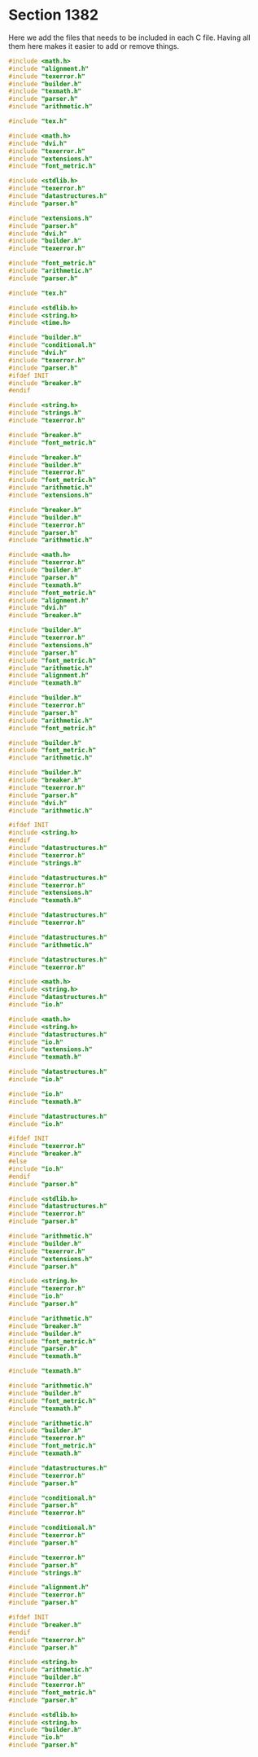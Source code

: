 # Section 1382

Here we add the files that needs to be included in each C file.
Having all them here makes it easier to add or remove things.

```c << Start file |alignment.c| >>=
#include <math.h>
#include "alignment.h"
#include "texerror.h"
#include "builder.h"
#include "texmath.h"
#include "parser.h"
#include "arithmetic.h"
```

```c << Start file |arithmetic.c| >>=
#include "tex.h"
```

```c << Start file |dvi.c| >>=
#include <math.h>
#include "dvi.h"
#include "texerror.h"
#include "extensions.h"
#include "font_metric.h"
```

```c << Start file |error.c| >>=
#include <stdlib.h>
#include "texerror.h"
#include "datastructures.h"
#include "parser.h"
```

```c << Start file |extensions.c| >>=
#include "extensions.h"
#include "parser.h"
#include "dvi.h"
#include "builder.h"
#include "texerror.h"
```

```c << Start file |font_metric.c| >>=
#include "font_metric.h"
#include "arithmetic.h"
#include "parser.h"
```

```c << Start file |global.c| >>=
#include "tex.h"
```

```c << Start file |init_cleanup.c| >>=
#include <stdlib.h>
#include <string.h>
#include <time.h>

#include "builder.h"
#include "conditional.h"
#include "dvi.h"
#include "texerror.h"
#include "parser.h"
#ifdef INIT
#include "breaker.h"
#endif
```

```c << Start file |strings.c| >>=
#include <string.h>
#include "strings.h"
#include "texerror.h"
```

```c << Start file |hyphenation.c| >>=
#include "breaker.h"
#include "font_metric.h"
```

```c << Start file |line_break.c| >>=
#include "breaker.h"
#include "builder.h"
#include "texerror.h"
#include "font_metric.h"
#include "arithmetic.h"
#include "extensions.h"
```

```c << Start file |page_break.c| >>=
#include "breaker.h"
#include "builder.h"
#include "texerror.h"
#include "parser.h"
#include "arithmetic.h"
```

```c << Start file |boxes_and_lists.c| >>=
#include <math.h>
#include "texerror.h"
#include "builder.h"
#include "parser.h"
#include "texmath.h"
#include "font_metric.h"
#include "alignment.h"
#include "dvi.h"
#include "breaker.h"
```

```c << Start file |chief.c| >>=
#include "builder.h"
#include "texerror.h"
#include "extensions.h"
#include "parser.h"
#include "font_metric.h"
#include "arithmetic.h"
#include "alignment.h"
#include "texmath.h"
```

```c << Start file |independent.c| >>=
#include "builder.h"
#include "texerror.h"
#include "parser.h"
#include "arithmetic.h"
#include "font_metric.h"
```

```c << Start file |packaging.c| >>=
#include "builder.h"
#include "font_metric.h"
#include "arithmetic.h"
```

```c << Start file |page_builder.c| >>=
#include "builder.h"
#include "breaker.h"
#include "texerror.h"
#include "parser.h"
#include "dvi.h"
#include "arithmetic.h"
```

```c << Start file |hash.c| >>=
#ifdef INIT
#include <string.h>
#endif
#include "datastructures.h"
#include "texerror.h"
#include "strings.h"
```

```c << Start file |memory.c| >>=
#include "datastructures.h"
#include "texerror.h"
#include "extensions.h"
#include "texmath.h"
```

```c << Start file |modes.c| >>=
#include "datastructures.h"
#include "texerror.h"
```

```c << Start file |nodes.c| >>=
#include "datastructures.h"
#include "arithmetic.h"
```

```c << Start file |stack.c| >>=
#include "datastructures.h"
#include "texerror.h"
```

```c << Start file |basic_printing.c| >>=
#include <math.h>
#include <string.h>
#include "datastructures.h"
#include "io.h"
```

```c << Start file |display_boxes.c| >>=
#include <math.h>
#include <string.h>
#include "datastructures.h"
#include "io.h"
#include "extensions.h"
#include "texmath.h"
```

```c << Start file |display_context.c| >>=
#include "datastructures.h"
#include "io.h"
```

```c << Start file |display_math.c| >>=
#include "io.h"
#include "texmath.h"
```

```c << Start file |display_tokens.c| >>=
#include "datastructures.h"
#include "io.h"
```

```c << Start file |dumping.c| >>=
#ifdef INIT
#include "texerror.h"
#include "breaker.h"
#else
#include "io.h"
#endif
#include "parser.h"
```

```c << Start file |files.c| >>=
#include <stdlib.h>
#include "datastructures.h"
#include "texerror.h"
#include "parser.h"
```

```c << Start file |other_printing.c| >>=
#include "arithmetic.h"
#include "builder.h"
#include "texerror.h"
#include "extensions.h"
#include "parser.h"
```

```c << Start file |terminal.c| >>=
#include <string.h>
#include "texerror.h"
#include "io.h"
#include "parser.h"
```

```c << Start file |math_lists.c| >>=
#include "arithmetic.h"
#include "breaker.h"
#include "builder.h"
#include "font_metric.h"
#include "parser.h"
#include "texmath.h"
```

```c << Start file |math_structures.c| >>=
#include "texmath.h"
```

```c << Start file |math_subroutines.c| >>=
#include "arithmetic.h"
#include "builder.h"
#include "font_metric.h"
#include "texmath.h"
```

```c << Start file |math_typesetting.c| >>=
#include "arithmetic.h"
#include "builder.h"
#include "texerror.h"
#include "font_metric.h"
#include "texmath.h"
```

```c << Start file |build_tokens.c| >>=
#include "datastructures.h"
#include "texerror.h"
#include "parser.h"
```

```c << Start file |conditional.c| >>=
#include "conditional.h"
#include "parser.h"
#include "texerror.h"
```

```c << Start file |expand_next_token.c| >>=
#include "conditional.h"
#include "texerror.h"
#include "parser.h"
```

```c << Start file |filenames.c| >>=
#include "texerror.h"
#include "parser.h"
#include "strings.h"
```

```c << Start file |get_next_token.c| >>=
#include "alignment.h"
#include "texerror.h"
#include "parser.h"
```

```c << Start file |hyph_scan.c| >>=
#ifdef INIT
#include "breaker.h"
#endif
#include "texerror.h"
#include "parser.h"
```

```c << Start file |subroutines.c| >>=
#include <string.h>
#include "arithmetic.h"
#include "builder.h"
#include "texerror.h"
#include "font_metric.h"
#include "parser.h"
```

```c << Start file |main.c| >>=
#include <stdlib.h>
#include <string.h>
#include "builder.h"
#include "io.h"
#include "parser.h"
```